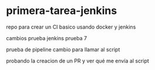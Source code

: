 # primera-tarea-jenkins
repo para crear un CI basico usando docker y jenkins

cambios prueba jenkins prueba 7



prueba de pipeline
cambio para llamar al script


probando la creacion de un PR y ver qué me envía al script